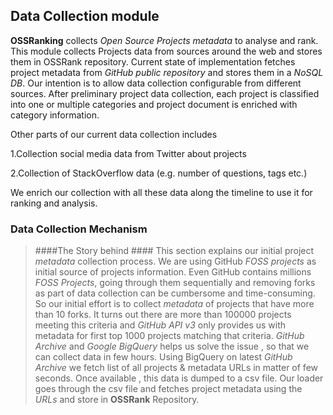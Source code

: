 ## Data Collection module
**OSSRanking** collects *Open Source Projects metadata* to analyse and rank.
This module collects Projects data from sources around the web and stores
them in OSSRank repository. Current state of implementation  fetches project metadata
from *GitHub public repository* and stores them in a *NoSQL DB*.
Our intention is to allow data collection configurable from different sources.
After preliminary project data collection, each project is classified into one
or multiple categories and project document is enriched with category information.

Other parts of our current data collection includes

1.Collection social media data from Twitter about projects

2.Collection of StackOverflow data (e.g. number of questions, tags etc.)

We enrich our collection with all these data along the timeline to use it for
ranking and analysis.


### Data Collection Mechanism

>####The Story behind ####
This section explains our initial project *metadata* collection process. We are
using GitHub *FOSS projects* as initial source of projects information. Even
GitHub contains millions *FOSS Projects*, going through them sequentially and
removing forks as part of data collection can be cumbersome and time-consuming.
So our initial effort is to collect *metadata* of projects that have more than
10 forks. It turns out there are more than 100000 projects meeting this criteria
and *GitHub API v3* only provides us with metadata for first top 1000 projects
matching that criteria.
*GitHub Archive* and *Google BigQuery* helps us solve the issue , so that we can collect data in few hours.
Using BigQuery on latest *GitHub Archive* we fetch list of all projects & metadata URLs in matter of few seconds. Once available , this data is dumped to a csv file. Our loader goes through the csv file and fetches project metadata using the *URLs* and store in **OSSRank** Repository.

